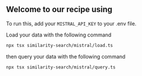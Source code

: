 ## Welcome to our recipe using

To run this, add your `MISTRAL_API_KEY` to your .env file. 

Load your data with the following command

```bash
npx tsx similarity-search/mistral/load.ts
```

then query your data with the following command

```bash
npx tsx similarity-search/mistral/query.ts
```
